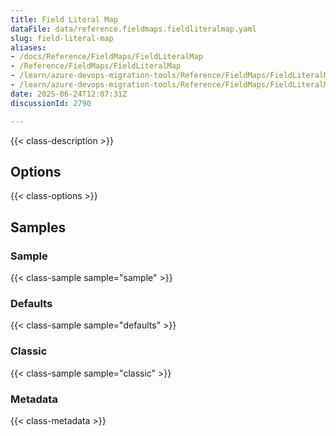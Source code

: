 ```yaml
---
title: Field Literal Map
dataFile: data/reference.fieldmaps.fieldliteralmap.yaml
slug: field-literal-map
aliases:
- /docs/Reference/FieldMaps/FieldLiteralMap
- /Reference/FieldMaps/FieldLiteralMap
- /learn/azure-devops-migration-tools/Reference/FieldMaps/FieldLiteralMap
- /learn/azure-devops-migration-tools/Reference/FieldMaps/FieldLiteralMap/index.md
date: 2025-06-24T12:07:31Z
discussionId: 2790

---
```

{{< class-description >}}

## Options

{{< class-options >}}

## Samples

### Sample

{{< class-sample sample="sample" >}}

### Defaults

{{< class-sample sample="defaults" >}}

### Classic

{{< class-sample sample="classic" >}}

### Metadata

{{< class-metadata >}}
